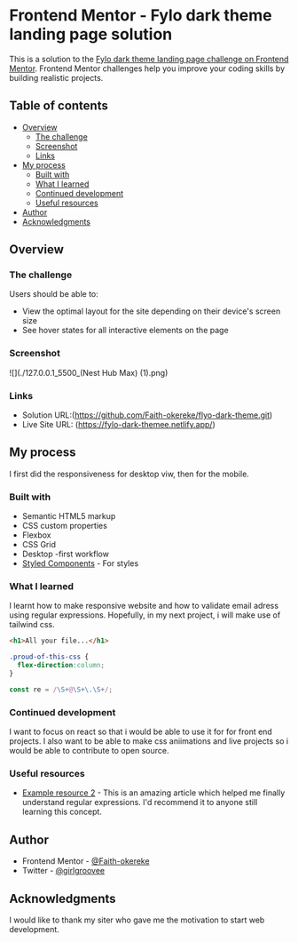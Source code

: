 # Frontend Mentor - Fylo dark theme landing page solution

This is a solution to the [Fylo dark theme landing page challenge on Frontend Mentor](https://www.frontendmentor.io/challenges/fylo-dark-theme-landing-page-5ca5f2d21e82137ec91a50fd). Frontend Mentor challenges help you improve your coding skills by building realistic projects. 

## Table of contents

- [Overview](#overview)
  - [The challenge](#the-challenge)
  - [Screenshot](#screenshot)
  - [Links](#links)
- [My process](#my-process)
  - [Built with](#built-with)
  - [What I learned](#what-i-learned)
  - [Continued development](#continued-development)
  - [Useful resources](#useful-resources)
- [Author](#author)
- [Acknowledgments](#acknowledgments)

## Overview

### The challenge

Users should be able to:

- View the optimal layout for the site depending on their device's screen size
- See hover states for all interactive elements on the page

### Screenshot

![](./127.0.0.1_5500_(Nest Hub Max) (1).png)

### Links

- Solution URL:(https://github.com/Faith-okereke/flyo-dark-theme.git)
- Live Site URL: (https://fylo-dark-themee.netlify.app/)

## My process
I first did the responsiveness for desktop viw, then for the mobile.
### Built with

- Semantic HTML5 markup
- CSS custom properties
- Flexbox
- CSS Grid
- Desktop -first workflow
- [Styled Components](https://styled-components.com/) - For styles
### What I learned
I learnt how to make responsive website and how to validate email adress using regular expressions. Hopefully, in my next project, i will make use of tailwind css.

```html
<h1>All your file...</h1>
```
```css
.proud-of-this-css {
  flex-direction:column;
}
```
```js
const re = /\S+@\S+\.\S+/;
```
### Continued development

I want to focus on react so that i would be able to use it for for front end projects. I also want to be able to make css aniimations and live projects so i would be able to contribute to open source.

### Useful resources
- [Example resource 2](https://chat.openai.com/chat) - This is an amazing article which helped me finally understand regular expressions. I'd recommend it to anyone still learning this concept.
## Author

- Frontend Mentor - [@Faith-okereke](https://www.frontendmentor.io/profile/Faith-okereke)
- Twitter - [@girlgroovee](https://www.twitter.com/girlgroovee)

## Acknowledgments

I would like to thank my siter who gave me the motivation to start web development.
